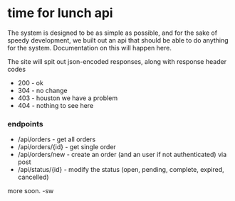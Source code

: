 # time for lunch api
The system is designed to be as simple as possible, and for the sake of speedy development, we built out an api that should be able to do anything for the system. Documentation on this will happen here.

The site will spit out json-encoded responses, along with response header codes 
* 200 - ok
* 304 - no change
* 403 - houston we have a problem
* 404 - nothing to see here

### endpoints
* /api/orders - get all orders
* /api/orders/{id} - get single order
* /api/orders/new - create an order (and an user if not authenticated) via post
* /api/status/{id} - modify the status (open, pending, complete, expired, cancelled)

more soon.
-sw
